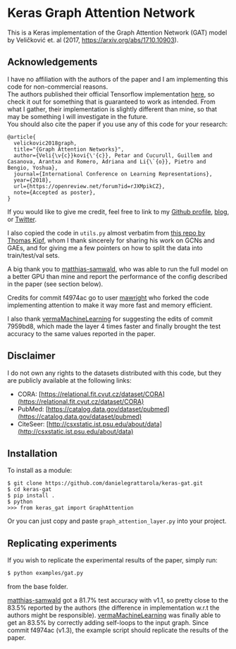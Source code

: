 # Keras Graph Attention Network
This is a Keras implementation of the Graph Attention Network (GAT)
model by Veličković et. al (2017, https://arxiv.org/abs/1710.10903).

## Acknowledgements
I have no affiliation with the authors of the paper and I am
implementing this code for non-commercial reasons.  
The authors published their official Tensorflow implementation 
[here](https://github.com/PetarV-/GAT), so check it out for something that is 
guaranteed to work as intended. From what I gather, their implementation is 
slightly different than mine, so that may be something I will investigate in the 
future.  
You should also cite the paper if you use any of this code for your research:
```
@article{
  velickovic2018graph,
  title="{Graph Attention Networks}",
  author={Veli{\v{c}}kovi{\'{c}}, Petar and Cucurull, Guillem and Casanova, Arantxa and Romero, Adriana and Li{\`{o}}, Pietro and Bengio, Yoshua},
  journal={International Conference on Learning Representations},
  year={2018},
  url={https://openreview.net/forum?id=rJXMpikCZ},
  note={Accepted as poster},
}
```
If you would like to give me credit, feel free to link to my
[Github profile](https://github.com/danielegrattarola),
[blog](https://danielegrattarola.github.io), or
[Twitter](https://twitter.com/riceasphait).

I also copied the code in `utils.py` almost verbatim from [this repo by
Thomas Kipf](https://github.com/tkipf/gcn), whom I thank sincerely for
sharing his work on GCNs and GAEs, and for giving me a few pointers on
how to split the data into train/test/val sets.

A big thank you to [matthias-samwald](https://github.com/matthias-samwald),
who was able to run the full model on a better GPU than mine and report
the performance of the config described in the paper (see section below).

Credits for commit f4974ac go to user [mawright](https://github.com/mawright) 
who forked the code implementing attention to make it way more fast
and memory efficient.

I also thank [vermaMachineLearning](https://github.com/vermaMachineLearning)
for suggesting the edits of commit 7959bd8, which made the layer 4 times
faster and finally brought the test accuracy to the same values reported
in the paper.

## Disclaimer
I do not own any rights to the datasets distributed with this code, but
they are publicly available at the following links:

- CORA: [https://relational.fit.cvut.cz/dataset/CORA](https://relational.fit.cvut.cz/dataset/CORA)
- PubMed: [https://catalog.data.gov/dataset/pubmed](https://catalog.data.gov/dataset/pubmed)
- CiteSeer: [http://csxstatic.ist.psu.edu/about/data](http://csxstatic.ist.psu.edu/about/data)

## Installation
To install as a module:
```
$ git clone https://github.com/danielegrattarola/keras-gat.git
$ cd keras-gat
$ pip install .
$ python
>>> from keras_gat import GraphAttention
```

Or you can just copy and paste `graph_attention_layer.py` into your
project.

## Replicating experiments
If you wish to replicate the experimental results of the paper, simply
run:
```sh
$ python examples/gat.py
```

from the base folder.

[matthias-samwald](https://github.com/matthias-samwald) got a 81.7% test
accuracy with v1.1, so pretty close to the 83.5% reported by the authors
(the difference in implementation w.r.t the authors might be responsible).
[vermaMachineLearning](https://github.com/vermaMachineLearning) was
finally able to get an 83.5% by correctly adding self-loops to the input
graph. Since commit f4974ac (v1.3), the example script should replicate
the results of the paper.
